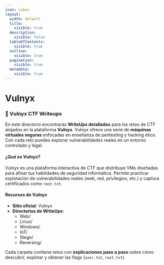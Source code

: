 ```yaml
---
icon: cubes
layout:
  width: default
  title:
    visible: true
  description:
    visible: false
  tableOfContents:
    visible: true
  outline:
    visible: true
  pagination:
    visible: true
  metadata:
    visible: true
---
```


# Vulnyx

### 📁 Vulnyx CTF Writeups

En este directorio encontrarás **WriteUps detallados** para los retos de CTF alojados en la plataforma **Vulnyx**. Vulnyx ofrece una serie de **máquinas virtuales seguras** enfocadas en enseñanza de pentesting y hacking ético. Con cada reto puedes explorar vulnerabilidades reales en un entorno controlado y legal.

#### ¿Qué es Vulnyx?

Vulnyx es una plataforma interactiva de CTF que distribuye VMs diseñadas para afinar tus habilidades de seguridad informática. Permite practicar explotación de vulnerabilidades reales (web, red, privilegios, etc.) y captura certificados como `root.txt`.

#### Recursos de Vulnyx

* **Sitio oficial**: Vulnyx
* **Directorios de WriteUps**:
  * Web/
  * Linux/
  * Windows/
  * IoT/
  * Stego/
  * Reversing/

Cada carpeta contiene retos con **explicaciones paso a paso** sobre cómo descubrir, explotar y obtener las flags (`user.txt`, `root.txt`).
